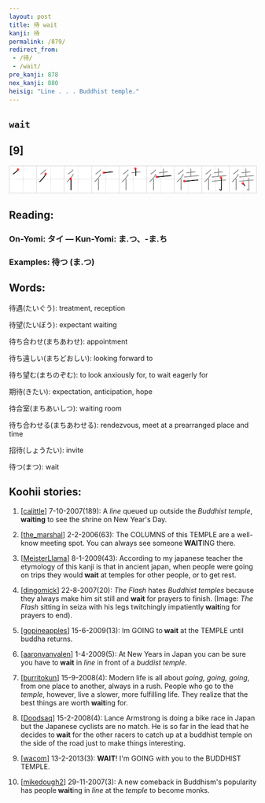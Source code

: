 ```yaml
---
layout: post
title: 待 wait
kanji: 待
permalink: /879/
redirect_from:
 - /待/
 - /wait/
pre_kanji: 878
nex_kanji: 880
heisig: "Line . . . Buddhist temple."
---
```


## `wait`

## [9]

<div class="stroke"><img src="../images/E5BE85.png" /></div>

## Reading:

### On-Yomi: タイ &mdash; Kun-Yomi: ま.つ、-ま.ち

### Examples: 待つ (ま.つ)

## Words:

待遇(たいぐう): treatment, reception

待望(たいぼう): expectant waiting

待ち合わせ(まちあわせ): appointment

待ち遠しい(まちどおしい): looking forward to

待ち望む(まちのぞむ): to look anxiously for, to wait eagerly for

期待(きたい): expectation, anticipation, hope

待合室(まちあいしつ): waiting room

待ち合わせる(まちあわせる): rendezvous, meet at a prearranged place and time

招待(しょうたい): invite

待つ(まつ): wait

## Koohii stories:

1) [<a href="http://kanji.koohii.com/profile/calittle">calittle</a>] 7-10-2007(189): A <em>line</em> queued up outside the <em>Buddhist temple</em>, <strong>waiting</strong> to see the shrine on New Year&#039;s Day. 

2) [<a href="http://kanji.koohii.com/profile/the_marshal">the_marshal</a>] 2-2-2006(63): The COLUMNS of this TEMPLE are a well-know meeting spot. You can always see someone<strong> WAIT</strong>ING there. 

3) [<a href="http://kanji.koohii.com/profile/MeisterLlama">MeisterLlama</a>] 8-1-2009(43): According to my japanese teacher the etymology of this kanji is that in ancient japan, when people were going on trips they would<strong> wait</strong> at temples for other people, or to get rest. 

4) [<a href="http://kanji.koohii.com/profile/dingomick">dingomick</a>] 22-8-2007(20): <em>The Flash</em> hates <em>Buddhist temples</em> because they always make him sit still and <strong>wait</strong> for prayers to finish. (Image: <em>The Flash</em> sitting in seiza with his legs twitchingly impatiently<strong> wait</strong>ing for prayers to end). 

5) [<a href="http://kanji.koohii.com/profile/gopineapples">gopineapples</a>] 15-6-2009(13): Im GOING to<strong> wait</strong> at the TEMPLE until buddha returns. 

6) [<a href="http://kanji.koohii.com/profile/aaronvanvalen">aaronvanvalen</a>] 1-4-2009(5): At New Years in Japan you can be sure you have to<strong> wait</strong> in <em>line</em> in front of a <em>buddist temple</em>. 

7) [<a href="http://kanji.koohii.com/profile/burritokun">burritokun</a>] 15-9-2008(4): Modern life is all about <em>going, going, going</em>, from one place to another, always in a rush. People who go to the <em>temple</em>, however, live a slower, more fulfilling life. They realize that the best things are worth<strong> wait</strong>ing for. 

8) [<a href="http://kanji.koohii.com/profile/Doodsaq">Doodsaq</a>] 15-2-2008(4): Lance Armstrong is doing a bike race in Japan but the Japanese cyclists are no match. He is so far in the lead that he decides to<strong> wait</strong> for the other racers to catch up at a buddhist temple on the side of the road just to make things interesting. 

9) [<a href="http://kanji.koohii.com/profile/wacom">wacom</a>] 13-2-2013(3): <strong>WAIT</strong>! I&#039;m GOING with you to the BUDDHIST TEMPLE. 

10) [<a href="http://kanji.koohii.com/profile/mikedough2">mikedough2</a>] 29-11-2007(3): A new comeback in Buddhism&#039;s popularity has people<strong> wait</strong>ing in <em>line</em> at the <em>temple</em> to become monks. 
